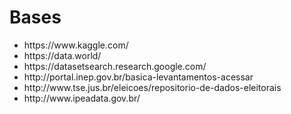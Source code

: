 # Bases
<ul>
  <li>https://www.kaggle.com/</li>
  <li>https://data.world/</li>
  <li>https://datasetsearch.research.google.com/</li>
  <li>http://portal.inep.gov.br/basica-levantamentos-acessar</li>
  <li>http://www.tse.jus.br/eleicoes/repositorio-de-dados-eleitorais</li>
  <li>http://www.ipeadata.gov.br/</li>
</ul>
